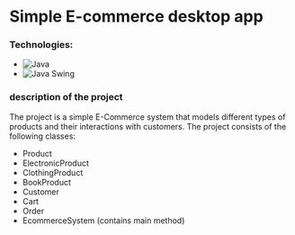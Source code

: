 # Simple E-commerce desktop app
### Technologies:
- ![Java](https://img.shields.io/badge/Java-%2320232a.svg?style=for-the-badge&logo=Java&logoColor=%2361DAFB)
- ![Java Swing](https://img.shields.io/badge/Java-Swing-%2320232a.svg?style=for-the-badge&logo=Java-Swing&logoColor=%2361DAFB)

### description of the project
The project is a simple E-Commerce system that models different types of products and
their interactions with customers. The project consists of the following classes:
- Product
- ElectronicProduct
- ClothingProduct
- BookProduct
- Customer
- Cart
- Order
- EcommerceSystem (contains main method)

